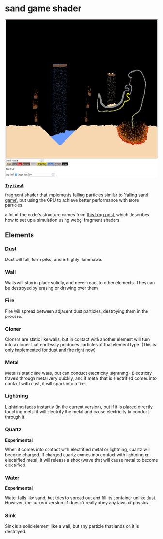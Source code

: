 # sand game shader

![screenshot](./screenshot.png)

[**Try it out**](https://m4ym4y.github.io/falling-sand-shader/)

fragment shader that implements falling particles similar to ['falling sand
game'](https://boredhumans.com/falling_sand.php), but using the GPU to achieve
better performance with more particles.

a lot of the code's structure comes from [this blog post](https://nullprogram.com/blog/2014/06/10),
which describes how to set up a simulation using webgl fragment shaders.

## Elements

### Dust

Dust will fall, form piles, and is highly flammable.

### Wall

Walls will stay in place solidly, and never react to other elements. They can
be destroyed by erasing or drawing over them.

### Fire

Fire will spread between adjacent dust particles, destroying them in the process.

### Cloner

Cloners are static like walls, but in contact with another element will turn
into a cloner that endlessly produces particles of that element type. (This is
only implemented for dust and fire right now)

### Metal

Metal is static like walls, but can conduct electricity (lightning). Electricity travels
through metal very quickly, and if metal that is electrified comes into contact with dust,
it will spark into a fire.

### Lightning

Lightning fades instantly (in the current version), but if it is placed directly touching metal
it will electrify the metal and cause electricity to conduct through it.

### Quartz

**Experimental**

When it comes into contact with electrified metal or lightning, quartz will
become charged. If charged quartz comes into contact with lightning or
electrified metal, it will release a shockwave that will cause metal to become
electrified.

### Water

**Experimental**

Water falls like sand, but tries to spread out and fill its container unlike
dust. However, the current version of doesn't really obey any laws of physics.

### Sink

Sink is a solid element like a wall, but any particle that lands on it is destroyed.
